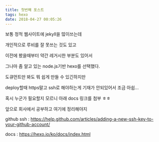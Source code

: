 ```yaml
---
title: 첫번째 포스트
tags: hexo
date: 2018-04-27 00:05:26
---
```



보통 정적 웹사이트에 jekyll을 많이쓰는데

개인적으로 루비를 잘 못쓰는 것도 있고

이전에 봤을때부터 약간 레거시한 부분도 있어서

그나마 좀 알고 있는 node.js기반 hexo를 선택했다.

도큐먼트만 봐도 뭐 쉽게 만들 수 있긴하지만

deploy할때 https말고 ssh로 해야하는게 기재가 안되있어서 조금 아쉽...

혹시 누군가 필요할지 모르니 아래 docs 링크를 첨부 ㅎㅎ

앞으로 회사에서 공부하고 여기에 정리해야지



github ssh : https://help.github.com/articles/adding-a-new-ssh-key-to-your-github-account/

docs : https://hexo.io/ko/docs/index.html


